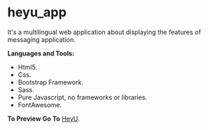 # heyu_app
It's a multilingual web application about displaying the features of messaging application.

**Languages and Tools:**
- Html5.
- Css.
- Bootstrap Framework.
- Sass.
- Pure Javascript, no frameworks or libraries.
- FontAwesome.

**To Preview Go To** [HeyU](https://heyu.netlify.com/).
